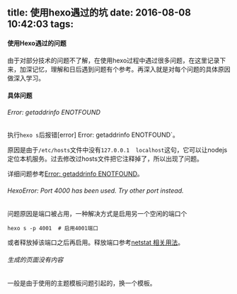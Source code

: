 title: 使用hexo遇过的坑
date: 2016-08-08 10:42:03
tags:
---

#### 使用Hexo遇过的问题

由于对部分技术的问题不了解，在使用hexo过程中遇过很多问题，在这里记录下来，加深记忆，理解和日后遇到问题有个参考。再深入就是对每个问题的具体原因做深入学习。

#### 具体问题

###### Error: getaddrinfo ENOTFOUND

执行`hexo s`后报错[error] Error: getaddrinfo ENOTFOUND`。
	
原因是由于`/etc/hosts`文件中没有`127.0.0.1  localhost`这句，它可以让nodejs定位本机服务。过去修改过hosts文件把它注释掉了，所以出现了问题。
	
详细问题参考[Error: getaddrinfo ENOTFOUND][1]。

######  HexoError: Port 4000 has been used. Try other port instead.

问题原因是端口被占用，一种解决方式是启用另一个空闲的端口个

```
hexo s -p 4001  # 启用4001端口
```

或者释放掉该端口之后再启用。释放端口参考[netstat 相关用法][2]。

###### 生成的页面没有内容

一般是由于使用的主题模板问题引起的，换一个模板。






[1]:https://github.com/Unitech/pm2/issues/324 "Error: getaddrinfo ENOTFOUND"
[2]:./netstat.md    "netstat 相关的用法"